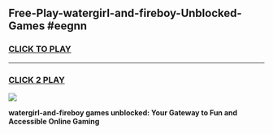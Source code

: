 
## Free-Play-watergirl-and-fireboy-Unblocked-Games #eegnn
<h3>
<a href="https://news.freeplayer.one?title=watergirl-and-fireboy&ref=8M">CLICK TO PLAY</a></h3>
<hr>

<h3>
<a href="https://news.freeplayer.one?title=watergirl-and-fireboy&ref=8M">CLICK 2 PLAY</a>
  
</h3>

<a href="https://news.freeplayer.one?title=watergirl-and-fireboy&ref=8M"><img src="https://clearcache.store/games.png"></a>


**watergirl-and-fireboy games unblocked: Your Gateway to Fun and Accessible Online Gaming**
